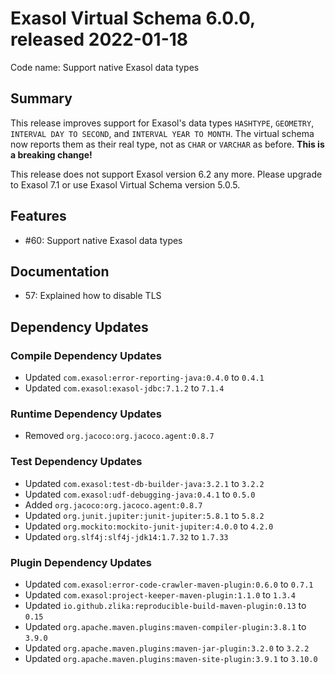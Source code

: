 # Exasol Virtual Schema 6.0.0, released 2022-01-18

Code name: Support native Exasol data types

## Summary

This release improves support for Exasol's data types `HASHTYPE`, `GEOMETRY`, `INTERVAL DAY TO SECOND`, and `INTERVAL YEAR TO MONTH`. The virtual schema now reports them as their real type, not as `CHAR` or `VARCHAR` as before. **This is a breaking change!**

This release does not support Exasol version 6.2 any more. Please upgrade to Exasol 7.1 or use Exasol Virtual Schema version 5.0.5.

## Features

* #60: Support native Exasol data types

## Documentation

* 57: Explained how to disable TLS

## Dependency Updates

### Compile Dependency Updates

* Updated `com.exasol:error-reporting-java:0.4.0` to `0.4.1`
* Updated `com.exasol:exasol-jdbc:7.1.2` to `7.1.4`

### Runtime Dependency Updates

* Removed `org.jacoco:org.jacoco.agent:0.8.7`

### Test Dependency Updates

* Updated `com.exasol:test-db-builder-java:3.2.1` to `3.2.2`
* Updated `com.exasol:udf-debugging-java:0.4.1` to `0.5.0`
* Added `org.jacoco:org.jacoco.agent:0.8.7`
* Updated `org.junit.jupiter:junit-jupiter:5.8.1` to `5.8.2`
* Updated `org.mockito:mockito-junit-jupiter:4.0.0` to `4.2.0`
* Updated `org.slf4j:slf4j-jdk14:1.7.32` to `1.7.33`

### Plugin Dependency Updates

* Updated `com.exasol:error-code-crawler-maven-plugin:0.6.0` to `0.7.1`
* Updated `com.exasol:project-keeper-maven-plugin:1.1.0` to `1.3.4`
* Updated `io.github.zlika:reproducible-build-maven-plugin:0.13` to `0.15`
* Updated `org.apache.maven.plugins:maven-compiler-plugin:3.8.1` to `3.9.0`
* Updated `org.apache.maven.plugins:maven-jar-plugin:3.2.0` to `3.2.2`
* Updated `org.apache.maven.plugins:maven-site-plugin:3.9.1` to `3.10.0`
